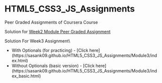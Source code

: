 # HTML5_CSS3_JS_Assignments
Peer Graded Assignments of Coursera Course

Solution for [Week2 Module Peer Graded Assignment](https://sasank09.github.io/HTML5_CSS3_JS_Assignments/Module2/index.html)

Solution For Week3 Assignment\
<ul>
<li>With Optionals (for practicing)      - [Click here](https://sasank09.github.io/HTML5_CSS3_JS_Assignments/Module3/index.html)</li>
<li>Without Optionals (basic version)    - [Click here](https://sasank09.github.io/HTML5_CSS3_JS_Assignments/Module3/index_basic.html)</li>
</ul>


